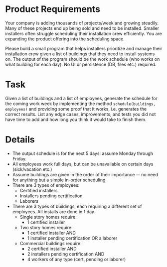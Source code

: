 # Product Requirements

Your company is adding thousands of projects/week and growing steadily. Many of these projects end up
being sold and need to be installed. Smaller installers often struggle scheduling their installation
crew efficiently. You are expanding the product offering into the scheduling space.

Please build a small program that helps installers prioritize and manage their installation crew
given a list of buildings that they need to install systems on. The output of the program should
be the work schedule (who works on what building for each day). No UI or persistence (DB, files
etc.) required.

# Task

Given a list of buildings and a list of employees, generate the schedule for the coming work week by
implementing the method `schedule(buildings, employees)` and providing some proof that it
works, i.e. generates the correct results. List any edge cases, improvements, and tests you did not
have time to add and how long you think it would take to finish them.

# Details

- The output schedule is for the next 5 days: assume Monday through Friday.
- All employees work full days, but can be unavailable on certain days (sick/vacation etc.)
- Assume buildings are given in the order of their importance -- no need for anything but a simple in-order scheduling
- There are 3 types of employees:
  - Certified installers
  - Installers pending certification
  - Laborers
- There are 3 types of buildings, each requiring a different set of employees. All installs are done
in 1 day.
  - Single story homes require:
    - 1 certified installer
  - Two story homes require:
    - 1 certified installer AND
    - 1 installer pending certification OR a laborer
  - Commercial buildings require:
    - 2 certified installer AND
    - 2 installers pending certification AND
    - 4 workers of any type (cert, pending or laborer)
